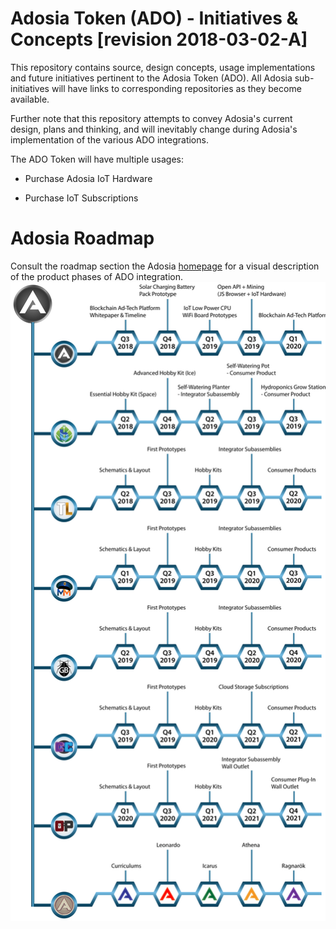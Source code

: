 # Adosia Token (ADO) - Initiatives & Concepts [revision 2018-03-02-A]

This repository contains source, design concepts, usage implementations and future initiatives pertinent to the Adosia Token (ADO).  All Adosia sub-initiatives will have links to corresponding repositories as they become available.



Further note that this repository attempts to convey Adosia's current design, plans and thinking,
and will inevitably change during Adosia's implementation of the various ADO integrations.

The ADO Token will have multiple usages:

- Purchase Adosia IoT Hardware

- Purchase IoT Subscriptions




# Adosia Roadmap

Consult the roadmap section the Adosia [homepage](https://adosia.com/) for a visual description of the product phases of ADO integration.
<img src='images/adosia_roadmap.png' />

